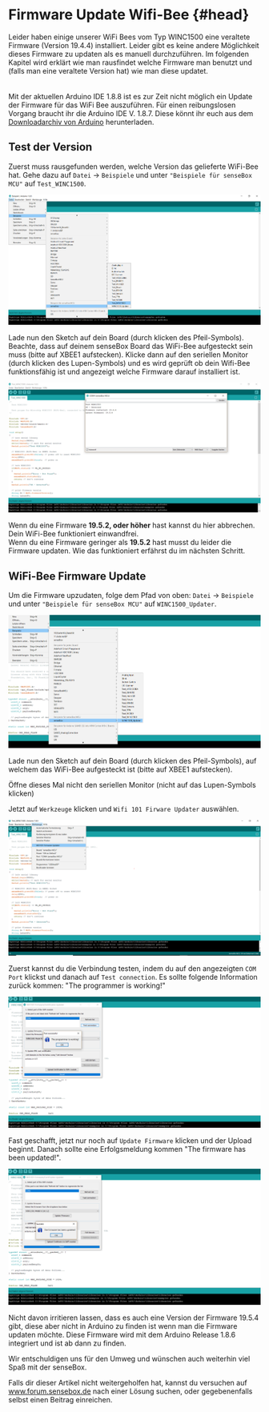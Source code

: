 # Firmware Update Wifi-Bee {#head}
<div class="description">Leider haben einige unserer WiFi Bees vom Typ WINC1500 eine veraltete Firmware (Version 19.4.4) installiert. Leider gibt es keine andere Möglichkeit dieses Firmware zu updaten als es manuell durchzuführen. Im folgenden Kapitel wird erklärt wie man rausfindet welche Firmware man benutzt und (falls man eine veraltete Version hat) wie man diese updatet.</div>

<div class="line">
    <br>
    <br>
</div>
<div class="box_warning">
    <i class="fa fa-exclamation-circle fa-fw" aria-hidden="true" style="color: #f0ad4e"></i>
    Mit der aktuellen Arduino IDE 1.8.8 ist es zur Zeit nicht möglich ein Update der Firmware für das WiFi Bee auszuführen. Für einen reibungslosen Vorgang braucht ihr die Arduino IDE V. 1.8.7. Diese könnt ihr euch aus dem <a href="https://www.arduino.cc/en/Main/OldSoftwareReleases#previous">Downloadarchiv von Arduino</a> herunterladen.
</div>


## Test der Version

Zuerst muss rausgefunden werden, welche Version das gelieferte WiFi-Bee hat. Gehe dazu auf `Datei` -> `Beispiele` und unter `"Beispiele für senseBox MCU"` auf `Test_WINC1500`.

![Open the WiFi-Test](pictures/Update-Wifi-Firmware/1-test.PNG)

Lade nun den Sketch auf dein Board (durch klicken des Pfeil-Symbols). Beachte, dass auf deinem senseBox Board das WiFi-Bee aufgesteckt sein muss (bitte auf XBEE1 aufstecken). Klicke dann auf den seriellen Monitor (durch klicken des Lupen-Symbols) und es wird geprüft ob dein Wifi-Bee funktionsfähig ist und angezeigt welche Firmware darauf installiert ist.

![Test results with a non-current firmware](pictures/Update-Wifi-Firmware/2-result.PNG)

<div class="box_success">
    <i class="fa fa-check fa-fw" aria-hidden="true" style="color: #50af51;"></i>
   Wenn du eine Firmware <b>19.5.2, oder höher</b> hast kannst du hier abbrechen. Dein WiFi-Bee funktioniert einwandfrei.
</div>

<div class="box_warning">
    <i class="fa fa-exclamation-circle fa-fw" aria-hidden="true" style="color: #f0ad4e"></i>
    Wenn du eine Firmware geringer als <b>19.5.2</b> hast musst du leider die Firmware updaten. Wie das funktioniert erfährst du im nächsten Schritt.
</div>

## WiFi-Bee Firmware Update

Um die Firmware upzudaten, folge dem Pfad von oben: `Datei` -> `Beispiele` und unter `"Beispiele für senseBox MCU"` auf `WINC1500_Updater`.

![Open the WINC1500_Updater](pictures/Update-Wifi-Firmware/3-updater.PNG)

Lade nun den Sketch auf dein Board (durch klicken des Pfeil-Symbols), auf welchem das WiFi-Bee aufgesteckt ist (bitte auf XBEE1 aufstecken).

<div class="box_error">
    <i class="fa fa-exclamation-triangle fa-fw" aria-hidden="true" style="color: #d9534f"></i>
    Öffne dieses Mal nicht den seriellen Monitor (nicht auf das Lupen-Symbols klicken)
</div>

Jetzt auf ``Werkzeuge`` klicken und ``Wifi 101 Firware Updater`` auswählen.

![Choose Wifi 101 Firmware Updater](pictures/Update-Wifi-Firmware/4-firmware-updater.PNG)

Zuerst kannst du die Verbindung testen, indem du auf den angezeigten ``COM Port`` klickst und danach auf ``Test connection``. Es sollte folgende Information zurück kommen: "The programmer is working!"

![Test connection of the Wifi-Bee](pictures/Update-Wifi-Firmware/5-test-connection.PNG)

Fast geschafft, jetzt nur noch auf ``Update Firmware`` klicken und der Upload beginnt. Danach sollte eine Erfolgsmeldung kommen "The firmware has been updated!".

![Finally Update Firmware](pictures/Update-Wifi-Firmware/6-update-firmware.PNG)

<div class="box_info">
    <i class="fa fa-info fa-fw" aria-hidden="true" style="color: #42acf3;"></i>
    Nicht davon irritieren lassen, dass es auch eine Version der Firmware 19.5.4 gibt, diese aber nicht in Arduino zu finden ist wenn man die Firmware updaten möchte. Diese Firmware wird mit dem Arduino Release 1.8.6 integriert und ist ab dann zu finden.</div>

Wir entschuldigen uns für den Umweg und wünschen auch weiterhin viel Spaß mit der senseBox.

Falls dir dieser Artikel nicht weitergeholfen hat, kannst du versuchen auf www.forum.sensebox.de nach einer Lösung suchen, oder gegebenenfalls selbst einen Beitrag einreichen.
